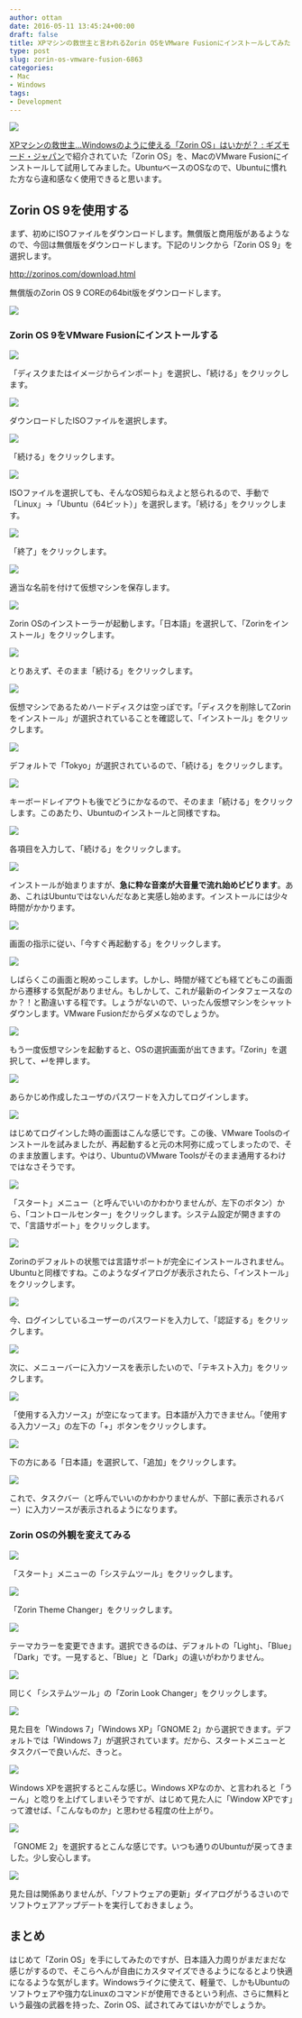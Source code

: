 ```yaml
---
author: ottan
date: 2016-05-11 13:45:24+00:00
draft: false
title: XPマシンの救世主と言われるZorin OSをVMware Fusionにインストールしてみた
type: post
slug: zorin-os-vmware-fusion-6863
categories:
- Mac
- Windows
tags:
- Development
---
```


![](/uploads/2016/05/160511-573323819f9e7.png)






[XPマシンの救世主…Windowsのように使える「Zorin OS」はいかが？ : ギズモード・ジャパン](http://www.gizmodo.jp/2016/05/gwxpwindowszorin_os.html)で紹介されていた「Zorin OS」を、MacのVMware Fusionにインストールして試用してみました。UbuntuベースのOSなので、Ubuntuに慣れた方なら違和感なく使用できると思います。





## Zorin OS 9を使用する





まず、初めにISOファイルをダウンロードします。無償版と商用版があるようなので、今回は無償版をダウンロードします。下記のリンクから「Zorin OS 9」を選択します。



http://zorinos.com/download.html



無償版のZorin OS 9 COREの64bit版をダウンロードします。





![](/uploads/2016/05/160511-573337741f2a0.png)






### Zorin OS 9をVMware Fusionにインストールする





![](/uploads/2016/05/160511-5733238bc82d4.png)






「ディスクまたはイメージからインポート」を選択し、「続ける」をクリックします。





![](/uploads/2016/05/160511-5733239214053.png)






ダウンロードしたISOファイルを選択します。





![](/uploads/2016/05/160511-573323979c061.png)






「続ける」をクリックします。





![](/uploads/2016/05/160511-5733239e6b765.png)






ISOファイルを選択しても、そんなOS知らねえよと怒られるので、手動で「Linux」→「Ubuntu（64ビット）」を選択します。「続ける」をクリックします。





![](/uploads/2016/05/160511-573323a4129cb.png)






「終了」をクリックします。





![](/uploads/2016/05/160511-573323ab16c8e.png)






適当な名前を付けて仮想マシンを保存します。





![](/uploads/2016/05/160511-573323e1a50b1.png)






Zorin OSのインストーラーが起動します。「日本語」を選択して、「Zorinをインストール」をクリックします。





![](/uploads/2016/05/160511-573323ee73c46.png)






とりあえず、そのまま「続ける」をクリックします。





![](/uploads/2016/05/160511-573323fa6a48e.png)






仮想マシンであるためハードディスクは空っぽです。「ディスクを削除してZorinをインストール」が選択されていることを確認して、「インストール」をクリックします。





![](/uploads/2016/05/160511-57332408b44d1.png)






デフォルトで「Tokyo」が選択されているので、「続ける」をクリックします。





![](/uploads/2016/05/160511-5733241d448c7.png)






キーボードレイアウトも後でどうにかなるので、そのまま「続ける」をクリックします。このあたり、Ubuntuのインストールと同様ですね。





![](/uploads/2016/05/160511-5733242948bcd.png)






各項目を入力して、「続ける」をクリックします。





![](/uploads/2016/05/160511-5733243fe06b2.png)






インストールが始まりますが、**急に粋な音楽が大音量で流れ始めビビります**。ああ、これはUbuntuではないんだなあと実感し始めます。インストールには少々時間がかかります。





![](/uploads/2016/05/160511-57332e868208c.png)






画面の指示に従い、「今すぐ再起動する」をクリックします。





![](/uploads/2016/05/160511-57332e9f8354f.png)






しばらくこの画面と睨めっこします。しかし、時間が経てども経てどもこの画面から遷移する気配がありません。もしかして、これが最新のインタフェースなのか？！と勘違いする程です。しょうがないので、いったん仮想マシンをシャットダウンします。VMware Fusionだからダメなのでしょうか。





![](/uploads/2016/05/160511-57332ea8b2b93.png)






もう一度仮想マシンを起動すると、OSの選択画面が出てきます。「Zorin」を選択して、↵を押します。





![](/uploads/2016/05/160511-57332eb245610.png)






あらかじめ作成したユーザのパスワードを入力してログインします。





![](/uploads/2016/05/160511-57332f6806774.png)






はじめてログインした時の画面はこんな感じです。この後、VMware Toolsのインストールを試みましたが、再起動すると元の木阿弥に成ってしまったので、そのまま放置します。やはり、UbuntuのVMware Toolsがそのまま通用するわけではなさそうです。





![](/uploads/2016/05/160511-57332fe2470d9.png)






「スタート」メニュー（と呼んでいいのかわかりませんが、左下のボタン）から、「コントロールセンター」をクリックします。システム設定が開きますので、「言語サポート」をクリックします。





![](/uploads/2016/05/160511-57332fe9cba53.png)






Zorinのデフォルトの状態では言語サポートが完全にインストールされません。Ubuntuと同様ですね。このようなダイアログが表示されたら、「インストール」をクリックします。





![](/uploads/2016/05/160511-57332ff1bad32.png)






今、ログインしているユーザーのパスワードを入力して、「認証する」をクリックします。





![](/uploads/2016/05/160511-57333002a2b4d.png)






次に、メニューバーに入力ソースを表示したいので、「テキスト入力」をクリックします。





![](/uploads/2016/05/160511-5733300a355ae.png)






「使用する入力ソース」が空になってます。日本語が入力できません。「使用する入力ソース」の左下の「+」ボタンをクリックします。





![](/uploads/2016/05/160511-573330126b566.png)






下の方にある「日本語」を選択して、「追加」をクリックします。





![](/uploads/2016/05/160511-5733301991eef.png)






これで、タスクバー（と呼んでいいのかわかりませんが、下部に表示されるバー）に入力ソースが表示されるようになります。





### Zorin OSの外観を変えてみる





![](/uploads/2016/05/160511-57333021c6b0f.png)






「スタート」メニューの「システムツール」をクリックします。





![](/uploads/2016/05/160511-57333036e7790.png)






「Zorin Theme Changer」をクリックします。





![](/uploads/2016/05/160511-5733304d9582e.png)






テーマカラーを変更できます。選択できるのは、デフォルトの「Light」、「Blue」「Dark」です。一見すると、「Blue」と「Dark」の違いがわかりません。





![](/uploads/2016/05/160511-57333060e17fa.png)






同じく「システムツール」の「Zorin Look Changer」をクリックします。





![](/uploads/2016/05/160511-57333077e114c.png)






見た目を「Windows 7」「Windows XP」「GNOME 2」から選択できます。デフォルトでは「Windows 7」が選択されています。だから、スタートメニューとタスクバーで良いんだ、きっと。





![](/uploads/2016/05/160511-57333088841db.png)






Windows XPを選択するとこんな感じ。Windows XPなのか、と言われると「うーん」と唸りを上げてしまいそうですが、はじめて見た人に「Window XPです」って渡せば、「こんなものか」と思わせる程度の仕上がり。





![](/uploads/2016/05/160511-573330a2bb5f7.png)






「GNOME 2」を選択するとこんな感じです。いつも通りのUbuntuが戻ってきました。少し安心します。





![](/uploads/2016/05/160511-573330ba59ca8.png)






見た目は関係ありませんが、「ソフトウェアの更新」ダイアログがうるさいのでソフトウェアアップデートを実行しておきましょう。





## まとめ





はじめて「Zorin OS」を手にしてみたのですが、日本語入力周りがまだまだな感じがするので、そこらへんが自由にカスタマイズできるようになるとより快適になるような気がします。Windowsライクに使えて、軽量で、しかもUbuntuのソフトウェアや強力なLinuxのコマンドが使用できるという利点、さらに無料という最強の武器を持った、Zorin OS、試されてみてはいかがでしょうか。
